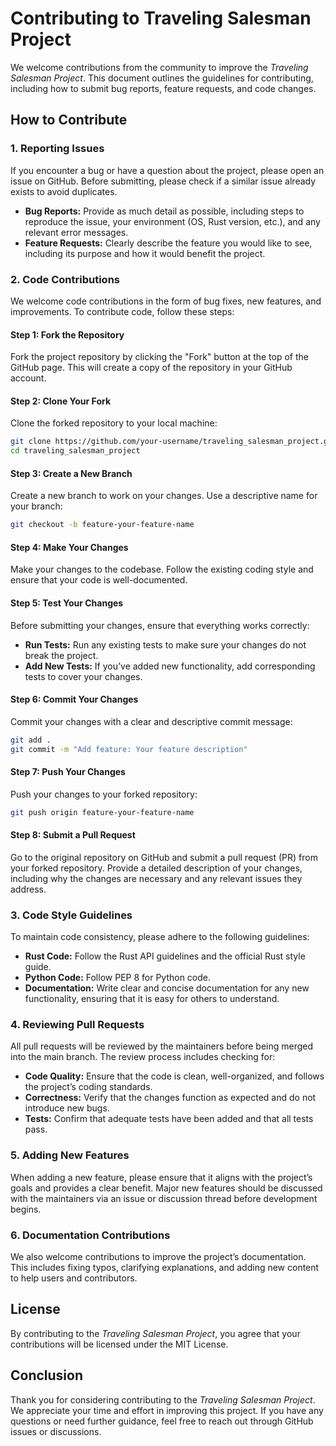 # Contributing to Traveling Salesman Project

We welcome contributions from the community to improve the *Traveling Salesman Project*. This document outlines the guidelines for contributing, including how to submit bug reports, feature requests, and code changes.

## How to Contribute

### 1. Reporting Issues

If you encounter a bug or have a question about the project, please open an issue on GitHub. Before submitting, please check if a similar issue already exists to avoid duplicates.

- **Bug Reports:** Provide as much detail as possible, including steps to reproduce the issue, your environment (OS, Rust version, etc.), and any relevant error messages.
- **Feature Requests:** Clearly describe the feature you would like to see, including its purpose and how it would benefit the project.

### 2. Code Contributions

We welcome code contributions in the form of bug fixes, new features, and improvements. To contribute code, follow these steps:

#### Step 1: Fork the Repository

Fork the project repository by clicking the "Fork" button at the top of the GitHub page. This will create a copy of the repository in your GitHub account.

#### Step 2: Clone Your Fork

Clone the forked repository to your local machine:

```sh
git clone https://github.com/your-username/traveling_salesman_project.git
cd traveling_salesman_project
```

#### Step 3: Create a New Branch

Create a new branch to work on your changes. Use a descriptive name for your branch:

```sh
git checkout -b feature-your-feature-name
```

#### Step 4: Make Your Changes

Make your changes to the codebase. Follow the existing coding style and ensure that your code is well-documented. 

#### Step 5: Test Your Changes

Before submitting your changes, ensure that everything works correctly:

- **Run Tests:** Run any existing tests to make sure your changes do not break the project.
- **Add New Tests:** If you’ve added new functionality, add corresponding tests to cover your changes.

#### Step 6: Commit Your Changes

Commit your changes with a clear and descriptive commit message:

```sh
git add .
git commit -m "Add feature: Your feature description"
```

#### Step 7: Push Your Changes

Push your changes to your forked repository:

```sh
git push origin feature-your-feature-name
```

#### Step 8: Submit a Pull Request

Go to the original repository on GitHub and submit a pull request (PR) from your forked repository. Provide a detailed description of your changes, including why the changes are necessary and any relevant issues they address.

### 3. Code Style Guidelines

To maintain code consistency, please adhere to the following guidelines:

- **Rust Code:** Follow the Rust API guidelines and the official Rust style guide.
- **Python Code:** Follow PEP 8 for Python code.
- **Documentation:** Write clear and concise documentation for any new functionality, ensuring that it is easy for others to understand.

### 4. Reviewing Pull Requests

All pull requests will be reviewed by the maintainers before being merged into the main branch. The review process includes checking for:

- **Code Quality:** Ensure that the code is clean, well-organized, and follows the project’s coding standards.
- **Correctness:** Verify that the changes function as expected and do not introduce new bugs.
- **Tests:** Confirm that adequate tests have been added and that all tests pass.

### 5. Adding New Features

When adding a new feature, please ensure that it aligns with the project’s goals and provides a clear benefit. Major new features should be discussed with the maintainers via an issue or discussion thread before development begins.

### 6. Documentation Contributions

We also welcome contributions to improve the project’s documentation. This includes fixing typos, clarifying explanations, and adding new content to help users and contributors.

## License

By contributing to the *Traveling Salesman Project*, you agree that your contributions will be licensed under the MIT License.

## Conclusion

Thank you for considering contributing to the *Traveling Salesman Project*. We appreciate your time and effort in improving this project. If you have any questions or need further guidance, feel free to reach out through GitHub issues or discussions.
